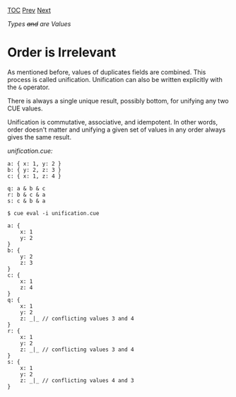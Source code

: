 [TOC](Readme.md) [Prev](types.md) [Next](disjunctions.md)

_Types ~~and~~ are Values_

# Order is Irrelevant

As mentioned before, values of duplicates fields are combined.
This process is called unification.
Unification can also be written explicitly with the `&` operator.

There is always a single unique result, possibly bottom,
for unifying any two CUE values.

Unification is commutative, associative, and idempotent.
In other words, order doesn't matter and unifying a given set of values
in any order always gives the same result.

<!-- CUE editor -->
_unification.cue:_
```
a: { x: 1, y: 2 }
b: { y: 2, z: 3 }
c: { x: 1, z: 4 }

q: a & b & c
r: b & c & a
s: c & b & a
```

<!-- result -->
`$ cue eval -i unification.cue`
```
a: {
    x: 1
    y: 2
}
b: {
    y: 2
    z: 3
}
c: {
    x: 1
    z: 4
}
q: {
    x: 1
    y: 2
    z: _|_ // conflicting values 3 and 4
}
r: {
    x: 1
    y: 2
    z: _|_ // conflicting values 3 and 4
}
s: {
    x: 1
    y: 2
    z: _|_ // conflicting values 4 and 3
}
```